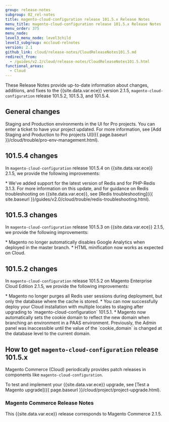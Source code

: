 ```yaml
---
group: release-notes
subgroup: 02_rel-notes
title: magento-cloud-configuration release 101.5.x Release Notes
menu_title: magento-cloud-configuration release 101.5.x Release Notes
menu_order: 375
menu_node:
level3_menu_node: level3child
level3_subgroup: mccloud-relnotes
version: 2.1
github_link: cloud/release-notes/CloudReleaseNotes101.5.md
redirect_from:
  - /guides/v2.2/cloud/release-notes/CloudReleaseNotes101.5.html
functional_areas:
  - Cloud
---
```


These Release Notes provide up-to-date information about changes, additions, and fixes to the {{site.data.var.ece}} version 2.1.5, `magento-cloud-configuration` release 101.5.2, 101.5.3, and 101.5.4.

## General changes

Staging and Production environments in the UI for Pro projects. You can enter a ticket to have your project updated. For more information, see [Add Staging and Production to Pro projects UI]({{ page.baseurl }}/cloud/trouble/pro-env-management.html).

## 101.5.4 changes

In `magento-cloud-configuration` release 101.5.4 on {{site.data.var.ece}} 2.1.5, we provide the following improvements:

<!--- MAGECLOUD-1005 -->* We’ve added support for the latest version of Redis and for PHP-Redis 3.1.3. For more information on this update, and for guidance on Redis troubleshooting on {{site.data.var.ece}}, see [Redis troubleshooting]({{ site.baseurl }}/guides/v2.0/cloud/trouble/redis-troubleshooting.html).


## 101.5.3 changes

In `magento-cloud-configuration` release 101.5.3 on {{site.data.var.ece}} 2.1.5, we provide the following improvements:


<!--- MAGECLOUD-870 -->* Magento no longer automatically disables Google Analytics when deployed in the master branch.

<!--- MAGECLOUD-860 -->* HTML minification now works as expected on Cloud.

## 101.5.2 changes

In `magento-cloud-configuration` release 101.5.2 on Magento Enterprise Cloud Edition 2.1.5, we provide the following improvements:


<!--- MAGECLOUD-792 -->* Magento no longer purges all Redis user sessions during deployment, but only the database where the cache is stored.

<!--- MAGECLOUD-771 -->* You can now successfully deploy your Cloud installation with multiple locales to staging after upgrading to `magento-cloud-configuration` 101.5.1.

<!--- MAGECLOUD-587 -->* Magento now automatically sets the cookie domain to reflect the new domain when branching an environment in a PAAS environment. Previously, the Admin panel was inaccessible until the value of the `cookie_domain` is changed at the database level to the current domain.


## How to get `magento-cloud-configuration` release 101.5.x

Magento  Commerce (Cloud) periodically provides patch releases in components like `magento-cloud-configuration`.

To test and implement your {{site.data.var.ece}} upgrade, see [Test a Magento upgrade]({{ page.baseurl }}/cloud/project/project-upgrade.html).

### Magento Commerce Release Notes

This {{site.data.var.ece}} release corresponds to Magento Commerce 2.1.5.
